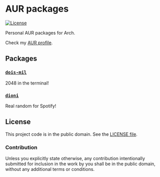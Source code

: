 # AUR packages

[![License][badge-1-img]][badge-1-link]

Personal AUR packages for Arch.

Check my [AUR profile][1].

## Packages

### [`dois-mil`][2]

2048 in the terminal!

### [`dioni`][3]

Real random for Spotify!

## License

This project code is in the public domain. See the [LICENSE file][4].

### Contribution

Unless you explicitly state otherwise, any contribution intentionally submitted
for inclusion in the work by you shall be in the public domain, without any
additional terms or conditions.

[1]: https://aur.archlinux.org/account/Nhanderu
[2]: https://github.com/Nhanderu/dois-mil
[3]: https://github.com/Nhanderu/dioni
[4]: ./LICENSE

[badge-1-img]: https://img.shields.io/github/license/Nhanderu/aur-packages?style=flat-square
[badge-1-link]: https://github.com/Nhanderu/aur-packages/blob/master/LICENSE
